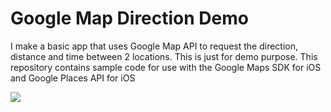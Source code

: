 # Google Map Direction Demo

I make a basic app that uses Google Map API to request the direction, distance and time between 2 locations. This is just for demo purpose. This repository contains sample code for use with the Google Maps SDK for iOS and Google Places API for iOS

![](http://imgur.com/LhMdAVb.png)
